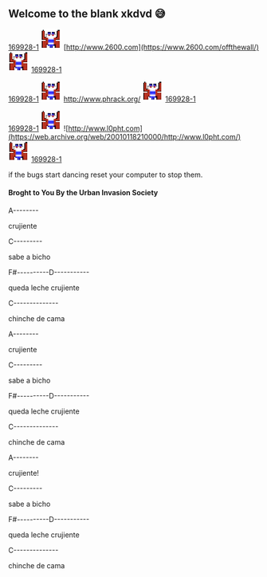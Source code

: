 ## Welcome to the blank xkdvd 😅
[169928-1](https://user-images.githubusercontent.com/100168196/197262983-c786369b-63a4-49d9-a572-ac6515535323.gif)
![](100168196.png)
[http://www.2600.com](https://www.2600.com/offthewall/)
![](100168196.png)
[169928-1](https://user-images.githubusercontent.com/100168196/197262983-c786369b-63a4-49d9-a572-ac6515535323.gif)

[169928-1](https://user-images.githubusercontent.com/100168196/197262983-c786369b-63a4-49d9-a572-ac6515535323.gif)
![](100168196.png)
http://www.phrack.org/
![](100168196.png)
[169928-1](https://user-images.githubusercontent.com/100168196/197262983-c786369b-63a4-49d9-a572-ac6515535323.gif)

[169928-1](https://user-images.githubusercontent.com/100168196/197262983-c786369b-63a4-49d9-a572-ac6515535323.gif)
![](100168196.png)
![http://www.l0pht.com](https://web.archive.org/web/20010118210000/http://www.l0pht.com/)
![](100168196.png)
[169928-1](https://user-images.githubusercontent.com/100168196/197262983-c786369b-63a4-49d9-a572-ac6515535323.gif)

if the bugs start dancing reset your computer to stop them.

#### Broght to You By the Urban Invasion Society 
A--------

crujiente

C---------   

sabe a bicho

F#----------D-----------

queda leche crujiente

C--------------

chinche de cama


A--------

crujiente

C---------   

sabe a bicho

F#----------D-----------

queda leche crujiente

C--------------

chinche de cama

A--------

crujiente!

C---------   

sabe a bicho

F#----------D-----------

queda leche crujiente

C--------------

chinche de cama

